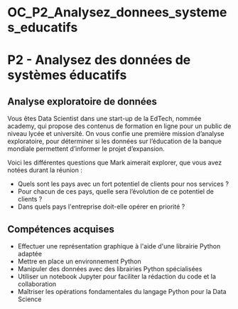 # OC_P2_Analysez_donnees_systemes_educatifs
# P2 - Analysez des données de systèmes éducatifs
## Analyse exploratoire de données

Vous êtes Data Scientist dans une start-up de la EdTech, nommée academy, qui propose des contenus de formation en ligne pour un public de niveau lycée et université.
On vous confie une première mission d’analyse exploratoire, pour déterminer si les données sur l’éducation de la banque mondiale permettent d’informer le projet d’expansion.

Voici les différentes questions que Mark aimerait explorer, que vous avez notées durant la réunion :

- Quels sont les pays avec un fort potentiel de clients pour nos services ?
- Pour chacun de ces pays, quelle sera l’évolution de ce potentiel de clients ?
- Dans quels pays l'entreprise doit-elle opérer en priorité ?

## Compétences acquises
- Effectuer une représentation graphique à l'aide d'une librairie Python adaptée
- Mettre en place un environnement Python
- Manipuler des données avec des librairies Python spécialisées
- Utiliser un notebook Jupyter pour faciliter la rédaction du code et la collaboration
- Maîtriser les opérations fondamentales du langage Python pour la Data Science
